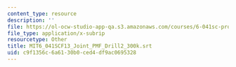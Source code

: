 ```yaml
---
content_type: resource
description: ''
file: https://ol-ocw-studio-app-qa.s3.amazonaws.com/courses/6-041sc-probabilistic-systems-analysis-and-applied-probability-fall-2013/c9f1356c6a6130b0ced4df9ac0695328_MIT6_041SCF13_Joint_PMF_Drill2_300k.srt
file_type: application/x-subrip
resourcetype: Other
title: MIT6_041SCF13_Joint_PMF_Drill2_300k.srt
uid: c9f1356c-6a61-30b0-ced4-df9ac0695328
---
```

